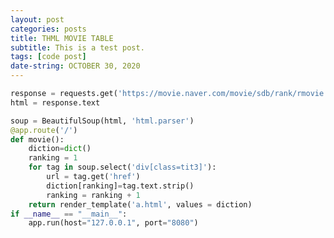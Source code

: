 ```yaml
---
layout: post
categories: posts
title: THML MOVIE TABLE
subtitle: This is a test post.
tags: [code post]
date-string: OCTOBER 30, 2020
---
```


```python
response = requests.get('https://movie.naver.com/movie/sdb/rank/rmovie.nhn')
html = response.text

soup = BeautifulSoup(html, 'html.parser')
@app.route('/')
def movie():
    diction=dict()
    ranking = 1
    for tag in soup.select('div[class=tit3]'):
        url = tag.get('href')
        diction[ranking]=tag.text.strip()
        ranking = ranking + 1
    return render_template('a.html', values = diction)
if __name__ == "__main__":
    app.run(host="127.0.0.1", port="8080")
```


<!DOCTYPE html>
<html>
    <head>
    <style>
        table {
          font-family: arial, sans-serif;
          border-collapse: collapse;
          width: 100%;
        }

        td, th {
          border: 1px solid #dddddd;
          text-align: left;
          padding: 8px;
        }

        tr:nth-child(even) {
          background-color: #dddddd;
        }
    </style>
    </head>
    <body>
        <h2>HTML MOVIE TABLE</h2>
    <table>
      <tr>
        <th>순위</th>
        <th>영화</th>
      </tr>
      {% for key,value in values.items() %}
      <tr>
        <td>{{ key }} 순위</td>
        <td>{{ value }}</td>
      </tr>
      {% endfor %}
    </table>
    </body>
</html>
